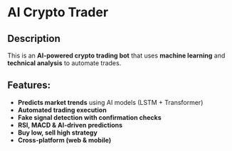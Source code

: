 # AI Crypto Trader 

## Description
This is an **AI-powered crypto trading bot** that uses **machine learning** and **technical analysis** to automate trades.

## Features:
- **Predicts market trends** using AI models (LSTM + Transformer)
- **Automated trading execution**
- **Fake signal detection with confirmation checks**
- **RSI, MACD & AI-driven predictions**
- **Buy low, sell high strategy**
- **Cross-platform (web & mobile)**


